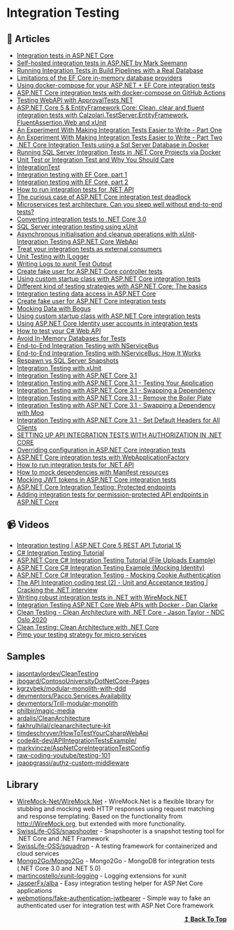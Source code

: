 

# Integration Testing

## 📝 Articles
- [Integration tests in ASP.NET Core](https://docs.microsoft.com/en-us/aspnet/core/test/integration-tests?view=aspnetcore-5.0)
- [Self-hosted integration tests in ASP.NET by Mark Seemann](https://blog.ploeh.dk/2021/01/25/self-hosted-integration-tests-in-aspnet/)
- [Running Integration Tests in Build Pipelines with a Real Database](https://ardalis.com/running-integration-tests-in-build-pipelines-with-a-real-database/?utm_sq=gk5cykzhad) 
- [Limitations of the EF Core in-memory database providers](https://blog.joaograssi.com/limitations-ef-core-in-memory-database-providers/)
- [Using docker-compose for your ASP.NET + EF Core integration tests](https://blog.joaograssi.com/using-docker-compose-for-your-asp-net-ef-core-integration-tests/)
- [ASP.NET Core integration tests with docker-compose on GitHub Actions](https://blog.joaograssi.com/posts/2020/asp-net-core-integration-tests-with-docker-compose-github-actions/)
- [Testing WebAPI with ApprovalTests.NET](https://cezarypiatek.github.io/post/testing-web-api-with-approval-tests/)
- [ASP.NET Core 5 & EntityFramework Core: Clean, clear and fluent integration tests with Calzolari.TestServer.EntityFramework, FluentAssertion.Web and xUnit](https://anthonygiretti.com/2021/04/17/asp-net-core-5-entityframework-core-clean-clear-and-fluent-integration-tests-with-calzolari-testserver-entityframework-fluentassertion-web-and-xunit/)
- [An Experiment With Making Integration Tests Easier to Write - Part One](https://scotthannen.org/blog/2021/04/07/integration-test-experiment-1.html)
- [An Experiment With Making Integration Tests Easier to Write - Part Two](https://scotthannen.org/blog/2021/04/12/integration-test-experiment-2.html)
- [.NET Core Integration Tests using a Sql Server Database in Docker](https://wrapt.dev/blog/integration-tests-using-sql-server-db-in-docker)
- [Running SQL Server Integration Tests in .NET Core Projects via Docker](https://blog.dangl.me/archive/running-sql-server-integration-tests-in-net-core-projects-via-docker/)
- [Unit Test or Integration Test and Why You Should Care](https://ardalis.com/unit-test-or-integration-test-and-why-you-should-care)
- [IntegrationTest](https://martinfowler.com/bliki/IntegrationTest.html) 
- [Integration testing with EF Core, part 1](https://dev.to/maxx_don/integration-testing-with-ef-core-part-1-1l40)
- [Integration testing with EF Core, part 2](https://dev.to/maxx_don/integration-testing-with-ef-core-part-2-1fe)
- [How to run integration tests for .NET API](https://www.code4it.dev/blog/integration-tests-for-dotnet-api)
- [The curious case of ASP.NET Core integration test deadlock](https://www.strathweb.com/2021/05/the-curious-case-of-asp-net-core-integration-test-deadlock/)
- [Microservices test architecture. Can you sleep well without end-to-end tests?](https://threedots.tech/post/microservices-test-architecture/)
- [Converting integration tests to .NET Core 3.0](https://andrewlock.net/converting-integration-tests-to-net-core-3/)
- [SQL Server integration testing using xUnit](https://www.jvandertil.nl/posts/2020-04-02_sqlserverintegrationtesting/)
- [Asynchronous initialisation and cleanup operations with xUnit](https://mderriey.com/2017/09/04/async-lifetime-with-xunit/)- [Integration Testing ASP.NET Core WebApi](https://dasith.me/2018/12/30/integration-testing-aspnet-core-webapi/)
- [Treat your integration tests as external consumers](https://josef.codes/treat-you-integration-tests-as-external-consumers/)
- [Unit Testing with ILogger<T>](https://codeburst.io/unit-testing-with-net-core-ilogger-t-e8c16c503a80)
- [Writing Logs to xunit Test Output](https://blog.martincostello.com/writing-logs-to-xunit-test-output/)
- [Create fake user for ASP.NET Core controller tests](https://gunnarpeipman.com/aspnet-core-test-controller-fake-user/)
- [Using custom startup class with ASP.NET Core integration tests](https://gunnarpeipman.com/aspnet-core-integration-test-startup/)
- [Different kind of testing strategies with ASP.NET Core: The basics](https://dotnetfromthemountain.com/aspnet-core-testing-strategies-the-basics/)
- [Integration testing data access in ASP.​NET Core](https://asp.net-hacker.rocks/2019/01/18/integration-testing-data-access-dotnetcore.html)
- [Create fake user for ASP.NET Core integration tests](https://gunnarpeipman.com/aspnet-core-integration-test-fake-user/)
- [Mocking Data with Bogus](https://dev.to/integerman/mocking-data-with-bogus-25ac)
- [Using custom startup class with ASP.NET Core integration tests](https://gunnarpeipman.com/testing/aspnet-core-integration-tests-startup/)
- [Using ASP.NET Core Identity user accounts in integration tests](https://gunnarpeipman.com/aspnet-core-identity-integration-tests/)
- [How to test your C# Web API](https://timdeschryver.dev/blog/how-to-test-your-csharp-web-api)
- [Avoid In-Memory Databases for Tests](https://jimmybogard.com/avoid-in-memory-databases-for-tests/)
- [End-to-End Integration Testing with NServiceBus](https://jimmybogard.com/end-to-end-integration-testing-with-nservicebus/)
- [End-to-End Integration Testing with NServiceBus: How It Works](https://jimmybogard.com/end-to-end-integration-testing-with-nservicebus-how-it-works/)
- [Respawn vs SQL Server Snapshots](https://jimmybogard.com/respawn-vs-sql-server-snapshots/)
- [Integration Testing with xUnit](https://jimmybogard.com/integration-testing-with-xunit/)
- [Integration Testing with ASP.NET Core 3.1](https://adamstorr.azurewebsites.net/blog/integration-testing-with-aspnetcore-3-1)
- [Integration Testing with ASP.NET Core 3.1 - Testing Your Application](https://adamstorr.azurewebsites.net/blog/integration-testing-with-aspnetcore-3-1-testing-your-app)
- [Integration Testing with ASP.NET Core 3.1 - Swapping a Dependency](https://adamstorr.azurewebsites.net/blog/integration-testing-with-aspnetcore-3-1-swapping-dependency)
- [Integration Testing with ASP.NET Core 3.1 - Remove the Boiler Plate](https://adamstorr.azurewebsites.net/blog/integration-testing-with-aspnetcore-3-1-remove-the-boiler-plate)
- [Integration Testing with ASP.NET Core 3.1 - Swapping a Dependency with Moq](https://adamstorr.azurewebsites.net/blog/integration-testing-with-aspnetcore-3-1-swapping-dependency-with-moq)
- [Integration Testing with ASP.NET Core 3.1 - Set Default Headers for All Clients](https://adamstorr.azurewebsites.net/blog/integration-testing-with-aspnetcore-3-1-set-default-headers-for-all-clients)
- [SETTING UP API INTEGRATION TESTS WITH AUTHORIZATION IN .NET CORE](https://lukaszcoding.com/integration-testing-in-net-core/)
- [Overriding configuration in ASP.NET Core integration tests](https://blog.markvincze.com/overriding-configuration-in-asp-net-core-integration-tests/)
- [ASP.NET Core integration tests with WebApplicationFactory](https://www.vaughanreid.com/2020/07/asp-net-core-integration-tests-with-webapplicationfactory/)
- [How to run integration tests for .NET API](https://www.code4it.dev/blog/integration-tests-for-dotnet-api)
- [How to mock dependencies with Manifest resources](https://www.code4it.dev/blog/mock-dependency-with-manifest-resources)
- [Mocking JWT tokens in ASP.NET Core integration tests](https://stebet.net/mocking-jwt-tokens-in-asp-net-core-integration-tests/)
- [ASP.NET Core Integration Testing: Protected endpoints](https://dev.to/kaos/asp-net-core-integration-testing-protected-endpoints-3bpp)
- [Adding integration tests for permission-protected API endpoints in ASP.NET Core](https://blog.joaograssi.com/posts/2021/asp-net-core-testing-permission-protected-api-endpoints/)
## 📹 Videos
- [Integration testing | ASP.NET Core 5 REST API Tutorial 15](https://www.youtube.com/watch?v=7roqteWLw4s)
- [C# Integration Testing Tutorial](https://www.youtube.com/watch?v=OPEC_7J1LOw) 
- [ASP.NET Core C# Integration Testing Tutorial (File Uploads Example)](https://www.youtube.com/watch?v=0PXZMigt01A) 
- [ASP.NET Core C# Integration Testing Example (Mocking Identity)](https://www.youtube.com/watch?v=03y-i4nMou4&t=0s)
- [ASP.NET Core C# Integration Testing - Mocking Cookie Authentication](https://www.youtube.com/watch?v=b1-KG_x-Y5Q)
- [The API Integration coding test (2) - Unit and Acceptance testing | Cracking the .NET interview](https://www.youtube.com/watch?v=NPAK94ZCxD4)
- [Writing robust integration tests in .NET with WireMock.NET](https://www.youtube.com/watch?v=YU3ohofu6UU)
- [Integration Testing ASP.NET Core Web APIs with Docker - Dan Clarke](https://www.youtube.com/watch?v=VgStKMB1duY)
- [Clean Testing - Clean Architecture with .NET Core - Jason Taylor - NDC Oslo 2020](https://www.youtube.com/watch?v=T6NRcX1vnz8)
- [Clean Testing: Clean Architecture with .NET Core](https://www.youtube.com/watch?v=2UJ7mAtFuio)
- [Pimp your testing strategy for micro services](https://www.youtube.com/watch?v=mjpCsL-Wpos)
## Samples
- [jasontaylordev/CleanTesting](https://github.com/jasontaylordev/CleanTesting)
- [jbogard/ContosoUniversityDotNetCore-Pages](https://github.com/jbogard/ContosoUniversityDotNetCore-Pages)
- [kgrzybek/modular-monolith-with-ddd](https://github.com/kgrzybek/modular-monolith-with-ddd)
- [devmentors/Pacco.Services.Availability](https://github.com/devmentors/Pacco.Services.Availability)
- [devmentors/Trill-modular-monolith](https://github.com/devmentors/Trill-modular-monolith)
- [philbir/magic-media](https://github.com/philbir/magic-media)
- [ardalis/CleanArchitecture](https://github.com/ardalis/CleanArchitecture)
- [fakhrulhilal/cleanarchitecture-kit](https://github.com/fakhrulhilal/cleanarchitecture-kit)
- [timdeschryver/HowToTestYourCsharpWebApi](https://github.com/timdeschryver/HowToTestYourCsharpWebApi)
- [code4it-dev/APIIntegrationTestsExample/](https://github.com/code4it-dev/APIIntegrationTestsExample/)
- [markvincze/AspNetCoreIntegrationTestConfig](https://github.com/markvincze/AspNetCoreIntegrationTestConfig)
- [raw-coding-youtube/testing-101](https://github.com/raw-coding-youtube/testing-101)
- [joaopgrassi/authz-custom-middleware](https://github.com/joaopgrassi/authz-custom-middleware)
## Library
- [WireMock-Net/WireMock.Net](https://github.com/WireMock-Net/WireMock.Net) - WireMock.Net is a flexible library for stubbing and mocking web HTTP responses using request matching and response templating. Based on the functionality from http://WireMock.org, but extended with more functionality.
- [SwissLife-OSS/snapshooter](https://github.com/SwissLife-OSS/snapshooter) - Snapshooter is a snapshot testing tool for .NET Core and .NET Framework
- [SwissLife-OSS/squadron](https://github.com/SwissLife-OSS/squadron) - A testing framework for containerized and cloud services
- [Mongo2Go/Mongo2Go](https://github.com/Mongo2Go/Mongo2Go) - Mongo2Go - MongoDB for integration tests (.NET Core 3.0 and .NET 5.0)
- [martincostello/xunit-logging](https://github.com/martincostello/xunit-logging) - Logging extensions for xunit
- [JasperFx/alba](https://github.com/JasperFx/alba) - Easy integration testing helper for ASP.Net Core applications
- [webmotions/fake-authentication-jwtbearer](https://github.com/webmotions/fake-authentication-jwtbearer) - Simple way to fake an authenticated user for integration test with ASP.Net Core framework
<div align="right">
  <b><a href="#contents">↥ Back To Top</a></b>
</div>
